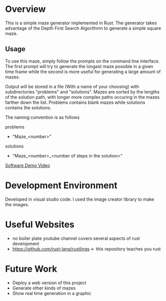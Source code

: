 # Overview

This is a simple maze generator implemented in Rust. The generator takes advantage of the Depth First Search Algorithmn to generate a simple square maze.

## Usage

To use this maze, simply follow the prompts on the command line interface. The first prompt will try to generate the longest maze possible in a given time frame while the second is more useful for generating a large amount of mazes. 

Output will be stored in a file (With a name of your choosing) with subdirectories "problems" and "solutions". Mazes are sorted by the lengths of the solution path, with longer more complex paths occuring in the mazes farther down the list. Problems contains blank mazes while solutions contains the solutions. 

The naming convention is as follows

problems
- "Maze_\<number\>"

solutions
- "Maze_\<number\>_\<number of steps in the solution\>"

[Software Demo Video](https://youtu.be/eyDfqUUxHxE)

# Development Environment

Developed in visual studio code. I used the image creator library to make the images.

# Useful Websites


- no boiler plate youtube channel covers several aspects of rust development
- https://github.com/rust-lang/rustlings <- this repository teaches you rust

# Future Work


- Deploy a web version of this project
- Generate other kinds of mazes
- Show real time generation in a graphic
